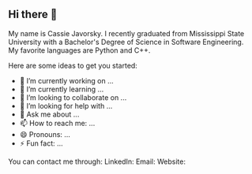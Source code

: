 ## Hi there 👋

My name is Cassie Javorsky. I recently graduated from Mississippi State University with a Bachelor's Degree of Science in Software Engineering.  
My favorite languages are Python and C++.  

Here are some ideas to get you started:

- 🔭 I’m currently working on ...
- 🌱 I’m currently learning ...
- 👯 I’m looking to collaborate on ...
- 🤔 I’m looking for help with ...
- 💬 Ask me about ...
- 📫 How to reach me: ...
- 😄 Pronouns: ...
- ⚡ Fun fact: ...

You can contact me through:
LinkedIn: 
Email:
Website:
